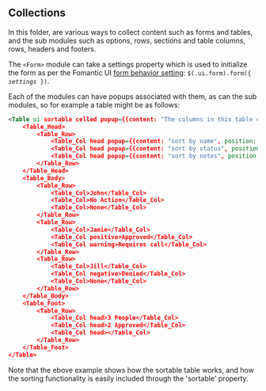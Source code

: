 ## Collections

In this folder, are various ways to collect content such as forms and tables, and the sub modules such as options, rows, sections and table columns, rows, headers and footers.

The `<Form>` module can take a settings property which is used to initialize the form as per the Fomantic UI [form behavior setting](https://fomantic-ui.com/behaviors/form.html): `$(.ui.form).form({ `*`settings`*` })`.

Each of the modules can have popups associated with them, as can the sub modules, so for example a table might be as follows:

```xml
<Table ui sortable celled popup={{content: "The columns in this table can be sorted by clicking on the header.", position: "top center", variation: "basic"}}>
    <Table_Head>
        <Table_Row>
            <Table_Col head popup={{content: "sort by name", position: "top left"}}>Name</Table_Col>
            <Table_Col head popup={{content: "sort by status", position: "top left"}}>Status</Table_Col>
            <Table_Col head popup={{content: "sort by notes", position: "top left"}}>Notes</Table_Col>
        </Table_Row>
    </Table_Head>
    <Table_Body>
        <Table_Row>
            <Table_Col>John</Table_Col>
            <Table_Col>No Action</Table_Col>
            <Table_Col>None</Table_Col>
        </Table_Row>
        <Table_Row>
            <Table_Col>Jamie</Table_Col>
            <Table_Col positive>Approved</Table_Col>
            <Table_Col warning>Requires call</Table_Col>
        </Table_Row>
        <Table_Row>
            <Table_Col>Jill</Table_Col>
            <Table_Col negative>Denied</Table_Col>
            <Table_Col>None</Table_Col>
        </Table_Row>
    </Table_Body>
    <Table_Foot>
        <Table_Row>
            <Table_Col head>3 People</Table_Col>
            <Table_Col head>2 Approved</Table_Col>
            <Table_Col head></Table_Col>
        </Table_Row>
    </Table_Foot>
</Table>
```

Note that the ebove example shows how the sortable table works, and how the sorting functionality is easily included through the 'sortable' property.